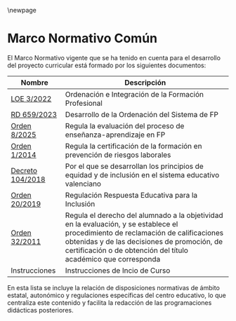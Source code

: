 \newpage

# Marco Normativo Común

El Marco Normativo vigente que se ha tenido en cuenta para el desarrollo del proyecto curricular 
está formado por los siguientes documentos:

| Nombre | Descripción |
|--------|-------------|
| [LOE 3/2022](https://www.boe.es/eli/es/lo/2022/03/31/3/con)| Ordenación e Integración de la Formación Profesional|
| [RD 659/2023](https://www.boe.es/eli/es/rd/2023/07/18/659/con)| Desarrollo de la Ordenación del Sistema de FP	|
| [Orden 8/2025](https://dogv.gva.es/datos/2025/04/30/pdf/2025_13083_es.pdf) | Regula la evaluación del proceso de enseñanza-aprendizaje en FP|
| [Orden 1/2014](https://dogv.gva.es/datos/2014/08/13/pdf/2014_7666.pdf) | Regula la certificación de la formación en prevención de riesgos laborales|
| [Decreto 104/2018](https://dogv.gva.es/datos/2018/08/07/pdf/2018_7822.pdf) | Por el que se desarrollan los principios de equidad y de inclusión en el sistema educativo valenciano|
| [Orden 20/2019](https://dogv.gva.es/datos/2019/05/03/pdf/2019_4442.pdf) | Regulación Respuesta Educativa para la Inclusión|
| [Orden 32/2011](https://dogv.gva.es/datos/2011/12/28/pdf/2011_13033.pdf)| Regula el derecho del alumnado a la objetividad en la evaluación, y se establece el procedimiento de reclamación de calificaciones obtenidas y de las decisiones de promoción, de certificación o de obtención del título académico que corresponda|
| Instrucciones | Instrucciones de Incio de Curso |

En esta lista se incluye la relación de disposiciones normativas de ámbito estatal, autonómico y regulaciones específicas del centro educativo, lo que centraliza este contenido y facilita la redacción de las programaciones didácticas posteriores.


